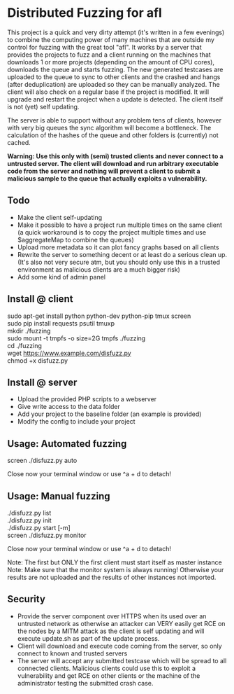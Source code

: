 # Distributed Fuzzing for afl

This project is a quick and very dirty attempt (it's written in a few evenings) to combine the computing power of many machines that are outside my control for fuzzing with the great tool "afl". It works by a server that provides the projects to fuzz and a client running on the machines that downloads 1 or more projects (depending on the amount of CPU cores), downloads the queue and starts fuzzing. The new generated testcases are uploaded to the queue to sync to other clients and the crashed and hangs (after deduplication) are uploaded so they can be manually analyzed. The client will also check on a regular base if the project is modified. It will upgrade and restart the project when a update is detected. The client itself is not (yet) self updating.

The server is able to support without any problem tens of clients, however with very big queues the sync algorithm will become a bottleneck. The calculation of the hashes of the queue and other folders is (currently) not cached.

**Warning: Use this only with (semi) trusted clients and never connect to a untrusted server. The client will download and run arbitrary executable code from the server and nothing will prevent a client to submit a malicious sample to the queue that actually exploits a vulnerability.**

## Todo

- Make the client self-updating
- Make it possible to have a project run multiple times on the same client (a quick workaround is to copy the project multiple times and use $aggregateMap to combine the queues)
- Upload more metadata so it can plot fancy graphs based on all clients 
- Rewrite the server to something decent or at least do a serious clean up. (It's also not very secure atm, but you should only use this in a trusted environment as malicious clients are a much bigger risk)
- Add some kind of admin panel

## Install @ client

sudo apt-get install python python-dev python-pip tmux screen  
sudo pip install requests psutil tmuxp  
mkdir ./fuzzing  
sudo mount -t tmpfs -o size=2G tmpfs ./fuzzing  
cd ./fuzzing  
wget https://www.example.com/disfuzz.py  
chmod +x disfuzz.py

## Install @ server

- Upload the provided PHP scripts to a webserver
- Give write access to the data folder
- Add your project to the baseline folder (an example is provided)
- Modify the config to include your project

## Usage: Automated fuzzing

screen ./disfuzz.py auto

Close now your terminal window or use ^a + d to detach!

## Usage: Manual fuzzing

./disfuzz.py list  
./disfuzz.py init <projectname>  
./disfuzz.py start <projectname> [-m]  
screen ./disfuzz.py monitor

Close now your terminal window or use ^a + d to detach!

Note: The first but ONLY the first client must start itself as master instance  
Note: Make sure that the monitor system is always running! Otherwise your results are not uploaded and the results of other instances not imported.

## Security

- Provide the server component over HTTPS when its used over an untrusted network as otherwise an attacker can VERY easily get RCE on the nodes by a MITM attack as the client is self updating and will execute update.sh as part of the update process.
- Client will download and execute code coming from the server, so only connect to known and trusted servers
- The server will accept any submitted testcase which will be spread to all connected clients. Malicious clients could use this to exploit a vulnerability and get RCE on other clients or the machine of the administrator testing the submitted crash case.

